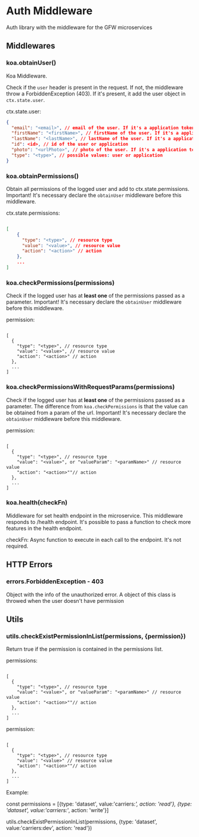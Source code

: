 # Auth Middleware

Auth library with the middleware for the GFW microservices

## Middlewares

### koa.obtainUser()

Koa Middleware.

Check if the `user` header is present in the request. If not, the middleware throw a ForbiddenException (403). If it's present, it add the user object in `ctx.state.user`.

ctx.state.user:

```json
{
  "email": "<email>", // email of the user. If it's a application token, then this field does not exist
  "firstName": "<firstName>", // firstName of the user. If it's a application token, then this field does not exist
  "lastName": "<lastName>", // lastName of the user. If it's a application token, then this field does not exist
  "id": <id>, // id of the user or application
  "photo": "<urlPhoto>", // photo of the user. If it's a application token, then this field does not exist
  "type": "<type>", // possible values: user or application
}


```

### koa.obtainPermissions()

Obtain all permissions of the logged user and add to ctx.state.permissions.
Important! It's necessary declare the `obtainUser` middleware before this middleware.

ctx.state.permissions:

```json

[
    {
      "type": "<type>", // resource type
      "value": "<value>", // resource value
      "action": "<action>" // action
    },
    ...
]

```

### koa.checkPermissions(permissions)

Check if the logged user has at **least one** of the permissions passed as a parameter.
Important! It's necessary declare the `obtainUser` middleware before this middleware.

permission:

```

[
  {
    "type": "<type>", // resource type
    "value": "<value>", // resource value
    "action": "<action>" // action
  },
  ...
]

```

### koa.checkPermissionsWithRequestParams(permissions)

Check if the logged user has at **least one** of the permissions passed as a parameter.
The difference from `koa.checkPermissions` is that the value can be obtained from a param of the url.
Important! It's necessary declare the `obtainUser` middleware before this middleware.

permission:

```

[
  {
    "type": "<type>", // resource type
    "value": "<value>", or "valueParam": "<paramName>" // resource value
    "action": "<action>""// action
  },
  ...
]

```

### koa.health(checkFn)

Middleware for set health endpoint in the microservice. This middleware responds to /health endpoint. It's possible to pass a function to check more features in the health endpoint.

checkFn: Async function to execute in each call to the endpoint. It's not required.

## HTTP Errors

### errors.ForbiddenException - 403

Object with the info of the unauthorized error. A object of this class is throwed when the user doesn't have permission

## Utils

### utils.checkExistPermissionInList(permissions, {permission})

Return true if the permission is contained in the permissions list.

permissions:

```

[
  {
    "type": "<type>", // resource type
    "value": "<value>", or "valueParam": "<paramName>" // resource value
    "action": "<action>""// action
  },
  ...
]

```

permission:

```

[
  {
    "type": "<type>", // resource type
    "value": "<value>" // resource value
    "action": "<action>""// action
  },
  ...
]

```

Example:

const permissions = [{type: 'dataset', value:'carriers:*', action: 'read'}, {type: 'dataset', value:'carriers:*', action: 'write'}]

utils.checkExistPermissionInList(permissions, {type: 'dataset', value:'carriers:dev', action: 'read'})
